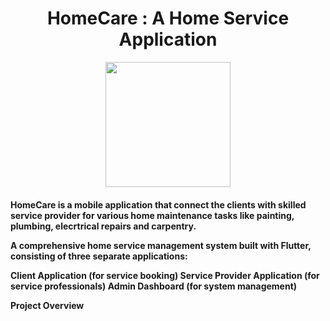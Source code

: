 <center><h1> HomeCare : A Home Service Application</h1></center>
 <p align="center">  <img src="https://png.pngtree.com/png-vector/20230511/ourmid/pngtree-home-service-logo-vector-png-image_7095332.png" width="200" height="200"></p>
 <p><h4>HomeCare is a mobile application that connect the clients with skilled service provider for various home maintenance tasks like painting, plumbing, elecrtrical repairs and carpentry. 

  
A comprehensive home service management system built with Flutter, consisting of three separate applications:

Client Application (for service booking)
Service Provider Application (for service professionals)
Admin Dashboard (for system management)

Project Overview
